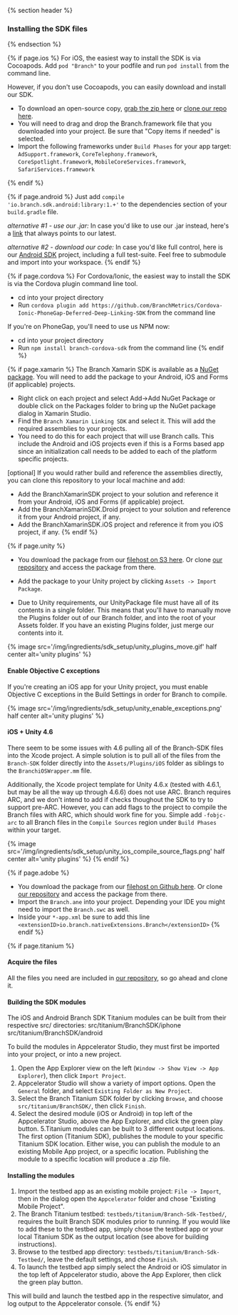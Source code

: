 {% section header %}
### Installing the SDK files
{% endsection %}

{% if page.ios %}
For iOS, the easiest way to install the SDK is via Cocoapods. Add `pod "Branch"` to your podfile and run `pod install` from the command line.

However, if you don't use Cocoapods, you can easily download and install our SDK.

- To download an open-source copy, [grab the zip here](https://github.com/BranchMetrics/Branch-ios-sdk) or [clone our repo here](https://github.com/BranchMetrics/branch-ios-sdk).
- You will need to drag and drop the Branch.framework file that you downloaded into your project. Be sure that "Copy items if needed" is selected.
- Import the following frameworks under `Build Phases` for your app target: `AdSupport.framework`, `CoreTelephony.framework`, `CoreSpotlight.framework`, `MobileCoreServices.framework`, `SafariServices.framework`

{% endif %}
<!---       /iOS-specific installing the SDK -->


{% if page.android %}
Just add `compile 'io.branch.sdk.android:library:1.+'` to the dependencies section of your `build.gradle` file.

_alternative #1 - use our .jar:_ In case you'd like to use our .jar instead, here's a [link](https://s3-us-west-1.amazonaws.com/branchhost/Branch-Android-SDK.zip) that always points to our latest. 

_alternative #2 - download our code:_ In case you'd like full control, here is our [Android SDK](https://github.com/BranchMetrics/branch-android-sdk) project, including a full test-suite. Feel free to submodule and import into your workspace.
{% endif %}
<!---       /Android-specific installing the SDK -->

{% if page.cordova %}
For Cordova/Ionic, the easiest way to install the SDK is via the Cordova plugin command line tool. 

- cd into your project directory
- Run `cordova plugin add https://github.com/BranchMetrics/Cordova-Ionic-PhoneGap-Deferred-Deep-Linking-SDK` from the command line

If you're on PhoneGap, you'll need to use us NPM now:

- cd into your project directory
- Run `npm install branch-cordova-sdk` from the command line
{% endif %}

{% if page.xamarin %}
The Branch Xamarin SDK is available as a [NuGet package](https://www.nuget.org/packages/Branch-Xamarin-Linking-SDK). You will need to add the package to your Android, iOS and Forms (if applicable) projects.

- Right click on each project and select Add->Add NuGet Package or double click on the Packages folder to bring up the NuGet package dialog in Xamarin Studio.
- Find the `Branch Xamarin Linking SDK` and select it. This will add the required assemblies to your projects. 
- You need to do this for each project that will use Branch calls. This include the Android and iOS projects even if this is a Forms based app since an initialization call needs to be added to each of the platform specific projects.

[optional] If you would rather build and reference the assemblies directly, you can clone this repository to your local machine and add:

- Add the BranchXamarinSDK project to your solution and reference it from your Android, iOS and Forms (if applicable) project.
- Add the BranchXamarinSDK.Droid project to your solution and reference it from your Android project, if any.
- Add the BranchXamarinSDK.iOS project and reference it from you iOS project, if any.
{% endif %}

{% if page.unity %}

- You download the package from our [filehost on S3 here](https://s3-us-west-1.amazonaws.com/branchhost/BranchUnityWrapper.unitypackage). Or clone [our repository](https://github.com/BranchMetrics/Unity-Deferred-Deep-Linking-SDK) and access the package from there.
- Add the package to your Unity project by clicking `Assets -> Import Package`.

- Due to Unity requirements, our UnityPackage file must have all of its contents in a single folder. This means that you'll have to manually move the Plugins folder out of our Branch folder, and into the root of your Assets folder. If you have an existing Plugins folder, just merge our contents into it.

{% image src='/img/ingredients/sdk_setup/unity_plugins_move.gif' half center alt='unity plugins' %}


#### Enable Objective C exceptions

If you're creating an iOS app for your Unity project, you must enable Objective C exceptions in the Build Settings in order for Branch to compile.

{% image src='/img/ingredients/sdk_setup/unity_enable_exceptions.png' half center alt='unity plugins' %}

#### iOS + Unity 4.6

There seem to be some issues with 4.6 pulling all of the Branch-SDK files into the Xcode project. A simple solution is to pull all of the files from the `Branch-SDK` folder directly into the `Assets/Plugins/iOS` folder as siblings to the `BranchiOSWrapper.mm` file.

Additionally, the Xcode project template for Unity 4.6.x (tested with 4.6.1, but may be all the way up through 4.6.6) does not use ARC. Branch requires ARC, and we don't intend to add if checks thoughout the SDK to try to support pre-ARC. However, you can add flags to the project to compile the Branch files with ARC, which should work fine for you. Simple add `-fobjc-arc` to all Branch files in the `Compile Sources` region under `Build Phases` within your target.

{% image src='/img/ingredients/sdk_setup/unity_ios_compile_source_flags.png' half center alt='unity plugins' %}
{% endif %}

{% if page.adobe %}
- You download the package from our [filehost on Github here](https://github.com/BranchMetrics/Branch-AIR-ANE-SDK/archive/master.zip). Or clone [our repository](https://github.com/BranchMetrics/AIR-ANE-Deferred-Deep-Linking-SDK) and access the package from there.
- Import the `Branch.ane` into your project. Depending your IDE you might need to import the `Branch.swc` as well.
- Inside your `*-app.xml` be sure to add this line `<extensionID>io.branch.nativeExtensions.Branch</extensionID>`
{% endif %}

{% if page.titanium %}
#### Acquire the files

All the files you need are included in [our repository](https://github.com/BranchMetrics/Titanium-Deferred-Deep-Linking-SDK), so go ahead and clone it.

#### Building the SDK modules

The iOS and Android Branch SDK Titanium modules can be built from their respective src/ directories: src/titanium/BranchSDK/iphone src/titanium/BranchSDK/android

To build the modules in Appcelerator Studio, they must first be imported into your project, or into a new project.

1. Open the App Explorer view on the left (`Window -> Show View -> App Explorer`), then click `Import Project`.
2. Appcelerator Studio will show a variety of import options. Open the `General` folder, and select `Existing Folder as New Project`.
3. Select the Branch Titanium SDK folder by clicking `Browse`, and choose `src/titanium/BranchSDK/`, then click `Finish`.
4. Select the desired module (iOS or Android) in top left of the Appcelerator Studio, above the App Explorer, and click the green play button.
5.Titanium modules can be built to 3 different output locations. The first option (Titanium SDK), publishes the module to your specific Titanium SDK location. Either wise, you can publish the module to an existing Mobile App project, or a specific location. Publishing the module to a specific location will produce a .zip file.

#### Installing the modules

1. Import the testbed app as an existing mobile project: `File -> Import`, then in the dialog open the `Appcelerator` folder and chose "Existing Mobile Project".
2. The Branch Titanium testbed: `testbeds/titanium/Branch-Sdk-Testbed/`, requires the built Branch SDK modules prior to running. If you would like to add these to the testbed app, simply chose the testbed app or your local Titanium SDK as the output location (see above for building instructions).
3. Browse to the testbed app directory: `testbeds/titanium/Branch-Sdk-Testbed/`, leave the default settings, and chose `Finish`.
4. To launch the testbed app simply select the Android or iOS simulator in the top left of Appcelerator studio, above the App Explorer, then click the green play button.

This will build and launch the testbed app in the respective simulator, and log output to the Appcelerator console.
{% endif %}